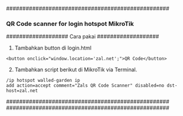 ##################################################
### QR Code scanner for login hotspot MikroTik ###
################### Cara pakai ###################

1. Tambahkan button di login.html
```
<button onclick="window.location='zal.net';">QR Code</button>
```
2. Tambahkan script berikut di MikroTik via Terminal.
```
/ip hotspot walled-garden ip
add action=accept comment="Zals QR Code Scanner" disabled=no dst-host=zal.net
```
##################################################
##################################################
